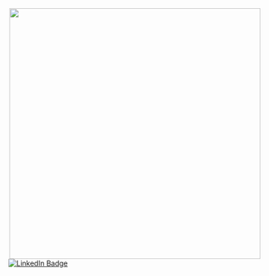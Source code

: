 <div id="header" align="center">
  <img src="https://media.giphy.com/media/L3Vca26EaTIEU/giphy.gif" width="500"/>
</div>
<div id="badges">
  <a href="https://www.linkedin.com/in/raymico-fuji-68a58726b">
    <img src="https://iconduck.com/icons/1883/linkedin?shared" alt="LinkedIn Badge"/>
  </a>
</div>
